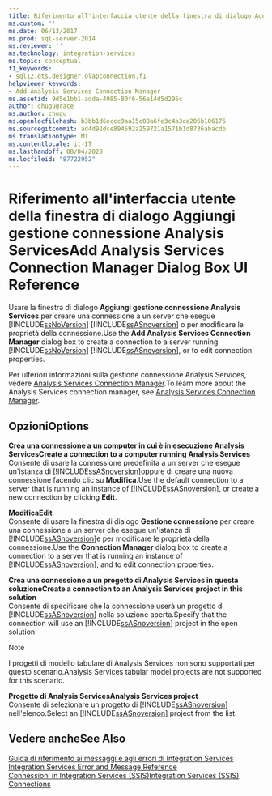 ```yaml
---
title: Riferimento all'interfaccia utente della finestra di dialogo Aggiungi gestione connessione Analysis Services | Microsoft Docs
ms.custom: ''
ms.date: 06/13/2017
ms.prod: sql-server-2014
ms.reviewer: ''
ms.technology: integration-services
ms.topic: conceptual
f1_keywords:
- sql12.dts.designer.olapconnection.f1
helpviewer_keywords:
- Add Analysis Services Connection Manager
ms.assetid: 9d5e1bb1-adda-4985-80f6-56e14d5d295c
author: chugugrace
ms.author: chugu
ms.openlocfilehash: b3bb1d6eccc9aa15c08a6fe3c4a3ca206b106175
ms.sourcegitcommit: ad4d92dce894592a259721a1571b1d8736abacdb
ms.translationtype: MT
ms.contentlocale: it-IT
ms.lasthandoff: 08/04/2020
ms.locfileid: "87722952"
---
```

# <a name="add-analysis-services-connection-manager-dialog-box-ui-reference"></a><span data-ttu-id="c3e95-102">Riferimento all'interfaccia utente della finestra di dialogo Aggiungi gestione connessione Analysis Services</span><span class="sxs-lookup"><span data-stu-id="c3e95-102">Add Analysis Services Connection Manager Dialog Box UI Reference</span></span>
  <span data-ttu-id="c3e95-103">Usare la finestra di dialogo **Aggiungi gestione connessione Analysis Services** per creare una connessione a un server che esegue [!INCLUDE[ssNoVersion](../../includes/ssnoversion-md.md)] [!INCLUDE[ssASnoversion](../../includes/ssasnoversion-md.md)] o per modificare le proprietà della connessione.</span><span class="sxs-lookup"><span data-stu-id="c3e95-103">Use the **Add Analysis Services Connection Manager** dialog box to create a connection to a server running [!INCLUDE[ssNoVersion](../../includes/ssnoversion-md.md)] [!INCLUDE[ssASnoversion](../../includes/ssasnoversion-md.md)], or to edit connection properties.</span></span>  
  
 <span data-ttu-id="c3e95-104">Per ulteriori informazioni sulla gestione connessione Analysis Services, vedere [Analysis Services Connection Manager](analysis-services-connection-manager.md).</span><span class="sxs-lookup"><span data-stu-id="c3e95-104">To learn more about the Analysis Services connection manager, see [Analysis Services Connection Manager](analysis-services-connection-manager.md).</span></span>  
  
## <a name="options"></a><span data-ttu-id="c3e95-105">Opzioni</span><span class="sxs-lookup"><span data-stu-id="c3e95-105">Options</span></span>  
 <span data-ttu-id="c3e95-106">**Crea una connessione a un computer in cui è in esecuzione Analysis Services**</span><span class="sxs-lookup"><span data-stu-id="c3e95-106">**Create a connection to a computer running Analysis Services**</span></span>  
 <span data-ttu-id="c3e95-107">Consente di usare la connessione predefinita a un server che esegue un'istanza di [!INCLUDE[ssASnoversion](../../includes/ssasnoversion-md.md)]oppure di creare una nuova connessione facendo clic su **Modifica**.</span><span class="sxs-lookup"><span data-stu-id="c3e95-107">Use the default connection to a server that is running an instance of [!INCLUDE[ssASnoversion](../../includes/ssasnoversion-md.md)], or create a new connection by clicking **Edit**.</span></span>  
  
 <span data-ttu-id="c3e95-108">**Modifica**</span><span class="sxs-lookup"><span data-stu-id="c3e95-108">**Edit**</span></span>  
 <span data-ttu-id="c3e95-109">Consente di usare la finestra di dialogo **Gestione connessione** per creare una connessione a un server che esegue un'istanza di [!INCLUDE[ssASnoversion](../../includes/ssasnoversion-md.md)]e per modificare le proprietà della connessione.</span><span class="sxs-lookup"><span data-stu-id="c3e95-109">Use the **Connection Manager** dialog box to create a connection to a server that is running an instance of [!INCLUDE[ssASnoversion](../../includes/ssasnoversion-md.md)], and to edit connection properties.</span></span>  
  
 <span data-ttu-id="c3e95-110">**Crea una connessione a un progetto di Analysis Services in questa soluzione**</span><span class="sxs-lookup"><span data-stu-id="c3e95-110">**Create a connection to an Analysis Services project in this solution**</span></span>  
 <span data-ttu-id="c3e95-111">Consente di specificare che la connessione userà un progetto di [!INCLUDE[ssASnoversion](../../includes/ssasnoversion-md.md)] nella soluzione aperta.</span><span class="sxs-lookup"><span data-stu-id="c3e95-111">Specify that the connection will use an [!INCLUDE[ssASnoversion](../../includes/ssasnoversion-md.md)] project in the open solution.</span></span>  
  
> [!NOTE]  
>  <span data-ttu-id="c3e95-112">I progetti di modello tabulare di Analysis Services non sono supportati per questo scenario.</span><span class="sxs-lookup"><span data-stu-id="c3e95-112">Analysis Services tabular model projects are not supported for this scenario.</span></span>  
  
 <span data-ttu-id="c3e95-113">**Progetto di Analysis Services**</span><span class="sxs-lookup"><span data-stu-id="c3e95-113">**Analysis Services project**</span></span>  
 <span data-ttu-id="c3e95-114">Consente di selezionare un progetto di [!INCLUDE[ssASnoversion](../../includes/ssasnoversion-md.md)] nell'elenco.</span><span class="sxs-lookup"><span data-stu-id="c3e95-114">Select an [!INCLUDE[ssASnoversion](../../includes/ssasnoversion-md.md)] project from the list.</span></span>  
  
## <a name="see-also"></a><span data-ttu-id="c3e95-115">Vedere anche</span><span class="sxs-lookup"><span data-stu-id="c3e95-115">See Also</span></span>  
 <span data-ttu-id="c3e95-116">[Guida di riferimento ai messaggi e agli errori di Integration Services](../integration-services-error-and-message-reference.md) </span><span class="sxs-lookup"><span data-stu-id="c3e95-116">[Integration Services Error and Message Reference](../integration-services-error-and-message-reference.md) </span></span>  
 [<span data-ttu-id="c3e95-117">Connessioni in Integration Services &#40;SSIS&#41;</span><span class="sxs-lookup"><span data-stu-id="c3e95-117">Integration Services &#40;SSIS&#41; Connections</span></span>](integration-services-ssis-connections.md)  
  
  
